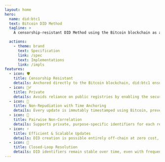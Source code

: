 ```yaml
---
layout: home
hero:
  name: did:btc1
  text: Bitcoin DID Method
  tagline: >
    A censorship-resistant DID Method using the Bitcoin blockchain as a Verifiable Data Registry to announce changes to the DID document.

  actions:
    - theme: brand
      text: Specification
      link: /spec
      text: Implementations
      link: /impls
features:
  - icon: 🛡️
    title: Censorship Resistant
    details: Anchored directly to the Bitcoin blockchain, did:btc1 ensures DIDs cannot be blocked, erased, or overwritten, protecting identity operations from central or state-level interference.
  - icon: 🕵️‍♂️
    title: Private
    details: Avoids reliance on public registries by enabling the secure sidecar delivery of DID Documents—transferred directly from controller to relying party—preserving privacy by default.
  - icon: 🔏
    title: Non-Repudiation with Time Anchoring
    details: Every update is immutably timestamped using Bitcoin, preventing late publishing and enabling a cryptographic chain-of-custody suitable for high-stakes contracts.
  - icon: 🔄
    title: Pairwise Non-Correlation
    details: Supports private, purpose-specific identifiers for each relationship or task, significantly reducing the risk of tracking or correlation across digital interactions.
  - icon: ⚡
    title: Efficient & Scalable Updates
    details: DID creation is possible entirely off-chain at zero cost, while updates can be aggregated, making long-term maintenance on Bitcoin practical and economical.
  - icon: 🔐
    title: Closed-Loop Resolution
    details: DID identifiers remain stable over time, even with frequent updates, making did:btc1 suitable for lasting relationships, recurring interactions, and durable digital identities.
---
```

